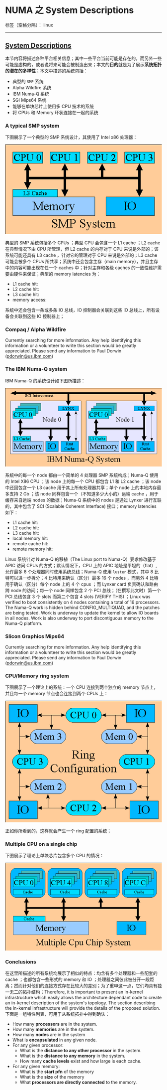 # NUMA 之 System Descriptions

标签（空格分隔）： linux

---

## [System Descriptions](http://lse.sourceforge.net/numa/faq/system_descriptions.html)

本节内容将描述各种平台相关信息；其中一些平台当前可能是存在的，而另外一些可能是虚构的，或者说将来可能会被制造出来；本文的**目的**就是为了展示**系统拓扑的潜在的多样性**；本文中描述的系统包括：

- 典型的 `SMP` 系统
- Alpha Wildfire 系统
- IBM Numa-Q 系统
- SGI Mips64 系统
- 能够在单块芯片上使用多 CPU 技术的系统
- 将 CPUs 和 Memory 环状连接在一起的系统


### A typical SMP system

下图展示了一个典型的 SMP 系统设计，其使用了 Intel x86 处理器：

![sys_smp](https://raw.githubusercontent.com/moooofly/ImageCache/master/Pictures/sys_smp.gif "sys_smp")

典型的 SMP 系统包括多个 CPUs ；典型 CPU 会包含一个 L1 cache ；L2 cache 在典型情况下由 CPU 所管理，但 L2 cache 的内存对于 CPU 来说是外部的；该系统可能还具有 L3 cache ，针对它的管理对于 CPU 来说是外部的；L3 cache 可能会被多个 CPUs 所共享；系统中还会包含主存（main memory），并且主存中的内容可能出现在任一个 caches 中；针对主存和各级 caches 的一致性维护需要由硬件来保证；典型的 memory latencies 为：

- L1 cache hit:
- L2 cache hit:
- L3 cache hit:
- memory access:

系统中还会包含一条或多条 IO 总线，IO 控制器会关联到这些 IO 总线上，所有设备会关联到这些 IO 控制器上；

### Compaq / Alpha Wildfire

Currently searching for more information. Any help identifying this information or a volumteer to write this section would be greatly appreciated. Please send any information to Paul Dorwin (pdorwin@us.ibm.com)

### The IBM Numa-Q system

IBM Numa-Q 的系统设计如下图所描述：

![sys_numaq](https://raw.githubusercontent.com/moooofly/ImageCache/master/Pictures/sys_numaq.gif "sys_numaq")

系统中的每一个 node 都由一个简单的 4 处理器 SMP 系统构成；Numa-Q 使用的 Intel X86 CPU ；该 node 上的每一个 CPU 都包含 L1 和 L2 cache ；该 node 中还回包含一个 L3 cache 用于其上所有处理器共享；单个 node 上的本地内存最多支持 2 Gb ；该 node 同样包含一个（不知道多少大小的）远端 cache ，用于缓存来自远端 nodes 的数据；Numa-Q 系统中的 nodes 是通过 Lynxer 进行互联的，其中包含了 SCI (Scalable Coherent Interface) 接口；memory latencies 如下：

- L1 cache hit:
- L2 cache hit:
- L3 cache hit:
- local memory hit:
- remote cache hit:
- remote memory hit:

Linux 系统针对 Numa-Q 的移植（The Linux port to Numa-Q）要求修改基于 APIC 访问 CPUs 的方式；默认情况下，CPU 上的 APIC 地址是平坦的（flat）, 允许最多 8 个处理器同时使用系统总线；Numa-Q 使用 `luster` 模式，其中 8 比特可以进一步拆分；4 比特用来确认（区分）最多 16 个 nodes ，而另外 4 比特用于确认（区分）每个 node 上的 4 个 cpus ；而 Lynxer card 负责确认和路由跨 node 的访问；每一个 node 同样包含 2 个 PCI 总线；（在撰写此文时）第一个 PCI 总线包含 3 个 slots 而第二个包含 4 slots (VERIFY THIS) ；Linux was verified to boot consistently on 4 nodes containing a total of 16 processors. The Numa-Q work is hidden behind CONFIG_MULTIQUAD, and the patches are being tested. Work is underway to update the kernel to allow IO boards in all nodes. Work is also underway to port discontiguous memory to the Numa-Q platform.

### Slicon Graphics Mips64

Currently searching for more information. Any help identifying this information or a volumteer to write this section would be greatly appreciated. Please send any information to Paul Dorwin (pdorwin@us.ibm.com)


### CPU/Memory ring system

下图展示了一个理论上的系统：一个 CPU 连接到两个独立的 memory 节点上，并且每一个 memory 节点也会连接到两个 CPUs 上：

![sys_ring](https://raw.githubusercontent.com/moooofly/ImageCache/master/Pictures/sys_ring.gif "sys_ring")

正如你所看到的，这样就会产生一个 ring 配置的系统；

### Multiple CPU on a single chip

下图展示了理论上单块芯片包含多个 CPU 的情况：

![sys_mpct](https://raw.githubusercontent.com/moooofly/ImageCache/master/Pictures/sys_mpct.gif "sys_mpct")

### Conclusions

在这里所描述的所有系统均展示了相似的特点：均含有多个处理器和一些配套的 cache ；也都包含一些形式的 memory 和 IO ；处理器之间彼此被分开一段距离；然而针对他们的连接方式存在比较大的差别；为了重申这一点，它们均具有独一无二的拓扑结构；Therefore, it is important to present an in-kernel infrastructure which easily allows the architecture dependant code to create an in-kernel description of the system's topology. The section describing the in-kernel infrastructure will provide the details of the proposed solution. 下面是一组特性列表，可用于从系统拓扑中得到确认：

- How many **processors** are in the system.
- How many **memories** are in the system.
- How many **nodes** are in the system
- What is **encapsulated** in any given node.
- For any given processor:
    - What is the **distance to any other processor** in the system.
    - What is the **distance to any memory** in the system.
    - How many **cache levels** exist and how large is each cache.
- For any given memory:
    - What is the **start pfn** of the memory
    - What is the **size** of the memory
    - What **processors are directly connected** to the memory.